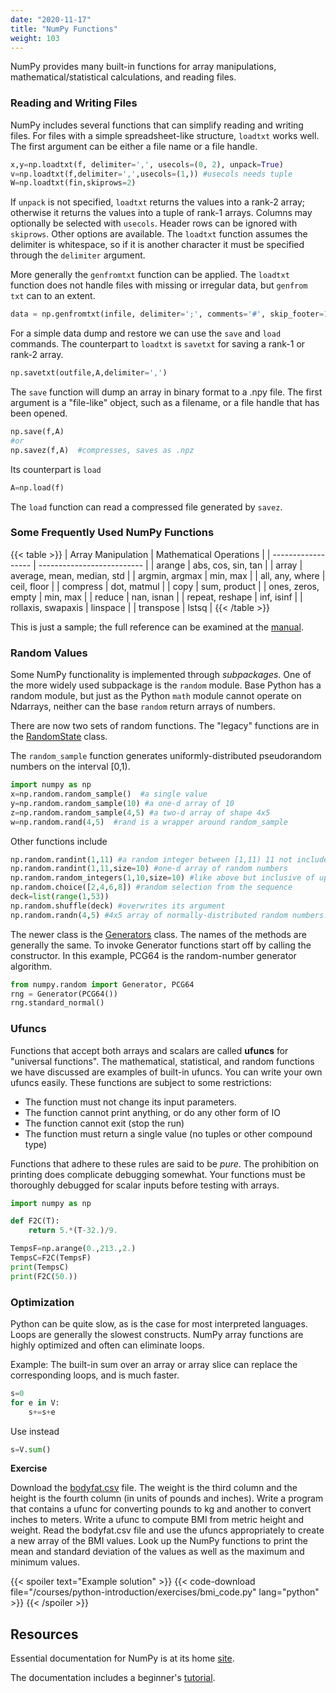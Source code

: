 ```yaml
---
date: "2020-11-17"
title: "NumPy Functions"
weight: 103
---
```


NumPy provides many built-in functions for array manipulations, mathematical/statistical calculations, and reading files.

### Reading and Writing Files

NumPy includes several functions that can simplify reading and writing files.  For files with a simple spreadsheet-like structure, `loadtxt` works well.  The first argument can be either a file name or a file handle.

```python
x,y=np.loadtxt(f, delimiter=',', usecols=(0, 2), unpack=True)
v=np.loadtxt(f,delimiter=',',usecols=(1,)) #usecols needs tuple
W=np.loadtxt(fin,skiprows=2)
```
If `unpack` is not specified, `loadtxt` returns the values into a rank-2 array; otherwise it returns the values into a tuple of rank-1 arrays.  Columns may optionally be selected with `usecols`.  Header rows can be ignored with `skiprows`.  Other options are available.  The `loadtxt` function assumes the delimiter is whitespace, so if it is another character it must be specified through the `delimiter` argument.

More generally the `genfromtxt` function can be applied.  The `loadtxt` function does not handle files with missing or irregular data, but `genfrom txt` can to an extent.

```python
data = np.genfromtxt(infile, delimiter=';', comments='#', skip_footer=1)
```

For a simple data dump and restore we can use the `save` and `load` commands.  The counterpart to `loadtxt` is `savetxt` for saving a rank-1 or rank-2 array.

```python
np.savetxt(outfile,A,delimiter=',')
```

The `save` function will dump an array in binary format to a .npy file. The first argument is a "file-like" object, such as a filename, or a file handle that has been opened.

```python
np.save(f,A)
#or
np.savez(f,A)  #compresses, saves as .npz
```

Its counterpart is `load`

```python
A=np.load(f)
```
The `load` function can read a compressed file generated by `savez`.

### Some Frequently Used NumPy Functions

{{< table >}}
| Array Manipulation | Mathematical Operations    |
| ------------------ | -------------------------- |
| arange             | abs, cos, sin, tan         |
| array              | average, mean, median, std |
| argmin, argmax     | min, max                   |
| all, any, where    | ceil, floor                |
| compress           | dot, matmul                |
| copy               | sum, product               |
| ones, zeros, empty | min, max                   |
| reduce             | nan, isnan                 |
| repeat, reshape    | inf, isinf                 |
| rollaxis, swapaxis | linspace                   |
| transpose          | lstsq                      |
{{< /table >}}

This is just a sample; the full reference can be examined at the [manual](https://docs.scipy.org/doc/numpy/reference/routines.html).

### Random Values

Some NumPy functionality is implemented through _subpackages_.  One of the more widely used subpackage is the `random` module.  Base Python has a random module, but just as the Python `math` module cannot operate on Ndarrays, neither can the base `random` return arrays of numbers.  

There are now two sets of random functions.  The "legacy" functions are in the [RandomState](https://numpy.org/doc/stable/reference/random/legacy.html#numpy.random.RandomState) class.

The `random_sample` function generates uniformly-distributed pseudorandom numbers on the interval [0,1).  

```python
import numpy as np
x=np.random.random_sample()  #a single value
y=np.random.random_sample(10) #a one-d array of 10
z=np.random.random_sample(4,5) #a two-d array of shape 4x5
w=np.random.rand(4,5)  #rand is a wrapper around random_sample
```
Other functions include
```python
np.random.randint(1,11) #a random integer between [1,11) 11 not included
np.random.randint(1,11,size=10) #one-d array of random numbers
np.random.random_integers(1,10,size=10) #like above but inclusive of upper
np.random.choice([2,4,6,8]) #random selection from the sequence
deck=list(range(1,53))
np.random.shuffle(deck) #overwrites its argument
np.random.randn(4,5) #4x5 array of normally-distributed random numbers.
```
The newer class is the [Generators](https://numpy.org/doc/stable/reference/random/legacy.html#numpy.random.Generator) class.  The names of the methods are generally the same.  To invoke Generator functions start off by calling the constructor.  In this example, PCG64 is the random-number generator algorithm.
```python
from numpy.random import Generator, PCG64
rng = Generator(PCG64())
rng.standard_normal()
```

### Ufuncs

Functions that accept both arrays and scalars are called __ufuncs__ for "universal functions".  The mathematical, statistical, and random functions we have discussed are examples of built-in ufuncs.  You can write your own ufuncs easily.  These functions are subject to some restrictions:

* The function must not change its input parameters.  
* The function cannot print anything, or do any other form of IO
* The function cannot exit (stop the run)
* The function must return a single value (no tuples or other compound type)

Functions that adhere to these rules are said to be _pure_.  The prohibition on printing does complicate debugging somewhat.  Your functions must be thoroughly debugged for scalar inputs before testing with arrays. 

```python
import numpy as np 

def F2C(T):
    return 5.*(T-32.)/9.

TempsF=np.arange(0.,213.,2.)
TempsC=F2C(TempsF)
print(TempsC)
print(F2C(50.))
```

### Optimization

Python can be quite slow, as is the case for most interpreted languages. Loops are generally the slowest constructs.  NumPy array functions are highly optimized and often can eliminate loops.

Example: 
The built-in sum over an array or array slice can replace the corresponding loops, and is much faster.

```python
s=0
for e in V:
    s+=s+e
```

Use instead

```python
s=V.sum()
```

**Exercise**

Download the [bodyfat.csv](/data/bodyfat.csv) file.  The weight is the third column and the height is the fourth column (in units of pounds and inches).  Write a program that contains a ufunc for converting pounds to kg and another to convert inches to meters.  Write a ufunc to compute BMI from metric height and weight.  Read the bodyfat.csv file and use the ufuncs appropriately to create a new array of the BMI values.  Look up the NumPy functions to print the mean and standard deviation of the values as well as the maximum and minimum values.

{{< spoiler text="Example solution" >}}
{{< code-download file="/courses/python-introduction/exercises/bmi_code.py" lang="python" >}}
{{< /spoiler >}}

## Resources

Essential documentation for NumPy is at its home [site](https://docs.scipy.org/doc/numpy/index.html).

The documentation includes a beginner's [tutorial](https://numpy.org/doc/stable/user/quickstart.html).

